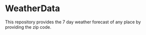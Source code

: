 # WeatherData
This repository provides the 7 day weather forecast of any place by providing the zip code.
